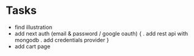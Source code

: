 # Tasks

- find illustration
- add next auth (email & password / google oauth) {
  . add rest api with mongodb
  . add credentials provider
  }
- add cart page
